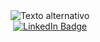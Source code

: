 <div align="center">
  <img src="https://raw.githubusercontent.com/oscarcrubez/Profile-Readme-Images/main/v.2%20Copia%20de%20banner%20github%20(1000%20x%20350%20px)%20(1).gif?token=GHSAT0AAAAAACM3X4ESI6WSS6MHL64JHDGQZO3TDGA" alt="Texto alternativo"/>
</div>


<div id="header" align="center">
  <div id="badges">
  <a href="your-linkedin-URL">
    <img src="https://img.shields.io/badge/LinkedIn-blue?style=for-the-badge&logo=linkedin&logoColor=white" alt="LinkedIn Badge"/>
  </a>
</div>
  <img src="https://komarev.com/ghpvc/?username=oscarcrubez&style=flat-square&color=blue" alt=""/>
</div>



<!--
**oscarcrubez/oscarcrubez** is a ✨ _special_ ✨ repository because its `README.md` (this file) appears on your GitHub profile.

Here are some ideas to get you started:

- 🔭 I’m currently working on ...
- 🌱 I’m currently learning ...
- 👯 I’m looking to collaborate on ...
- 🤔 I’m looking for help with ...
- 💬 Ask me about ...
- 📫 How to reach me: ...
- 😄 Pronouns: ...
- ⚡ Fun fact: ...
-->
